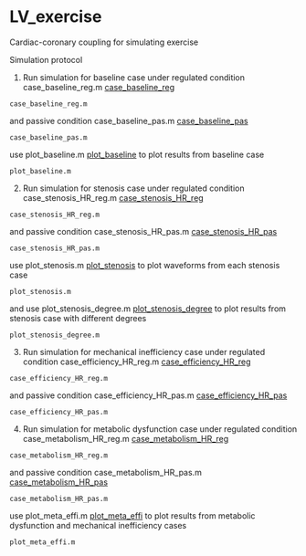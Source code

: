 # LV_exercise
Cardiac-coronary coupling for simulating exercise

Simulation protocol 

1. Run simulation for baseline case under regulated condition case_baseline_reg.m [case_baseline_reg](case_baseline_reg.m)  
```
case_baseline_reg.m
```
and passive condition case_baseline_pas.m [case_baseline_pas](case_baseline_pas.m)
```
case_baseline_pas.m
```
use plot_baseline.m [plot_baseline](plot_baseline.m) to plot results from baseline case
```
plot_baseline.m
```
2. Run simulation for stenosis case under regulated condition case_stenosis_HR_reg.m [case_stenosis_HR_reg](case_stenosis_HR_reg.m)  
```
case_stenosis_HR_reg.m
```
and passive condition case_stenosis_HR_pas.m [case_stenosis_HR_pas](case_stenosis_HR_pas.m)
```
case_stenosis_HR_pas.m
```
use plot_stenosis.m [plot_stenosis](plot_stenosis.m) to plot waveforms from each stenosis case 
```
plot_stenosis.m
```
and use plot_stenosis_degree.m [plot_stenosis_degree](plot_stenosis_degree.m) to plot results from stenosis case with different degrees
```
plot_stenosis_degree.m
```
3. Run simulation for mechanical inefficiency case under regulated condition case_efficiency_HR_reg.m [case_efficiency_HR_reg](case_efficiency_HR_reg.m) 
```
case_efficiency_HR_reg.m
```
and passive condition case_efficiency_HR_pas.m [case_efficiency_HR_pas](case_efficiency_HR_pas.m)
```
case_efficiency_HR_pas.m
```
4. Run simulation for metabolic dysfunction case under regulated condition case_metabolism_HR_reg.m [case_metabolism_HR_reg](case_metabolism_HR_reg.m)  
```
case_metabolism_HR_reg.m
```
and passive condition case_metabolism_HR_pas.m [case_metabolism_HR_pas](case_metabolism_HR_pas.m)
```
case_metabolism_HR_pas.m
```
use plot_meta_effi.m [plot_meta_effi](plot_meta_effi.m) to plot results from metabolic dysfunction and mechanical inefficiency cases
```
plot_meta_effi.m
```
